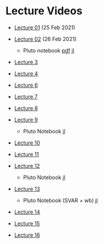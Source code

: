 # Lecture Videos

- [Lecture 01](https://unipiit.sharepoint.com/sites/a__td_47281/Shared%20Documents/General/Lecture%20Videos/Lecture01_02252021.mp4) (25 Feb 2021)
- [Lecture 02](https://unipiit.sharepoint.com/sites/a__td_47281/Shared%20Documents/General/Lecture%20Videos/Lecture02_02262021.mp4) (26 Feb 2021) 
  - Pluto notebook  [pdf](https://unipiit.sharepoint.com/sites/a__td_47281/Shared%20Documents/General/Pluto%20Notebook/lecture2_pluto.pdf) [jl](https://unipiit.sharepoint.com/sites/a__td_47281/Shared%20Documents/General/Pluto%20Notebook/lecture2_pluto.jl)

- [Lecture 3](https://unipiit.sharepoint.com/sites/a__td_47281/Shared%20Documents/General/Lecture%20Videos/Lecture03_03042021.mp4)

- [Lecture 4](https://unipiit.sharepoint.com/sites/a__td_47281/Shared%20Documents/General/Lecture%20Videos/Lecture04_03052021.mp4)

- [Lecture 6](https://unipiit.sharepoint.com/sites/a__td_47281/Shared%20Documents/General/Lecture%20Videos/Lecture06_03182021.mp4)

- [Lecture 7](https://unipiit.sharepoint.com/sites/a__td_47281/Shared%20Documents/General/Lecture%20Videos/Lecture07_19032021.mp4)

- [Lecture 8](https://unipiit.sharepoint.com/sites/a__td_47281/Shared%20Documents/General/Lecture%20Videos/Lecture08-25032021.mp4)

- [Lecture 9](https://unipiit.sharepoint.com/sites/a__td_47281/Shared%20Documents/General/Lecture%20Videos/Lecture08-25032021.mp4)

  - Pluto Notebook [jl](https://unipiit.sharepoint.com/sites/a__td_47281/Shared%20Documents/General/Pluto%20Notebook/AR1.jl)

- [Lecture 10](https://unipiit.sharepoint.com/sites/a__td_47281/Shared%20Documents/General/Lecture%20Videos/Lecture10-01042021.mp4)

- [Lecture 11](https://unipiit.sharepoint.com/sites/a__td_47281/Shared%20Documents/General/Lecture%20Videos/Lecture11-15042021.mp4)

- [Lecture 12](https://unipiit.sharepoint.com/sites/a__td_47281/Shared%20Documents/General/Lecture%20Videos/Lecture12-042021.mp4)

  - Pluto Notebook [jl](https://unipiit.sharepoint.com/sites/a__td_47281/Shared%20Documents/General/Pluto%20Notebook/SVAR.jl)

- [Lecture 13](https://unipiit.sharepoint.com/sites/a__td_47281/Shared%20Documents/General/Lecture%20Videos/Lecture13-22042021.mp4)
  - Pluto Notebook (SVAR + wb) [jl](https://unipiit.sharepoint.com/sites/a__td_47281/Shared%20Documents/General/Pluto%20Notebook/SVAR_wb.jl)

- [Lecture 14](https://unipiit.sharepoint.com/sites/a__td_47281/Shared%20Documents/General/Lecture%20Videos/Lecture14-23042021.mp4)

- [Lecture 15](https://unipiit.sharepoint.com/sites/a__td_47281/Shared%20Documents/General/Lecture%20Videos/Lecture16-07052021.mp4)

- [Lecture 16](https://unipiit.sharepoint.com/sites/a__td_47281/Shared%20Documents/General/Lecture%20Videos/Lecture16-30042021.mp4)
